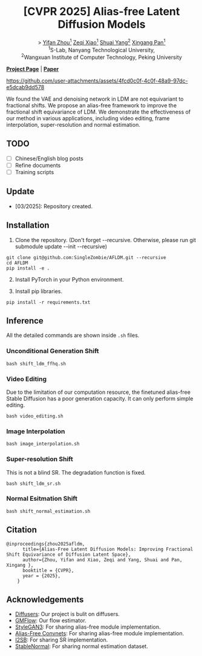 <br>
<p align="center">
<h1 align="center"><strong>[CVPR 2025] Alias-free Latent Diffusion Models </strong></h1>
  <p align="center"><span>></a></span>
            <a href="https://zhouyifan.net/about/"> Yifan Zhou<sup>1</sup></a>
              <a href="https://github.com/xizaoqu">Zeqi Xiao<sup>1</sup></a	>
              <a href="https://williamyang1991.github.io/">Shuai Yang<sup>2</sup></a>
              <a href="https://xingangpan.github.io/">Xingang Pan<sup>1</sup></a>    <br>
    <sup>1</sup>S-Lab, Nanyang Technological University, <br> <sup>2</sup>Wangxuan Institute of Computer Technology, Peking University<br> 
    </p>
</p>

[**Project Page**](http://zhouyifan.net/AF-LDM-Page/) | [**Paper**](https://arxiv.org/abs/) 

https://github.com/user-attachments/assets/4fcd0c0f-4c0f-48a9-97dc-e5dcab9dd578

We found the VAE and denoising network in LDM are not equivariant to fractional shifts. We propose an alias-free framework to improve the fractional shift equivariance of LDM. We demonstrate the effectiveness of our method in various applications, including video editing, frame interpolation, super-resolution and normal estimation. 

## TODO

- [ ] Chinese/English blog posts
- [ ] Refine documents
- [ ] Training scripts

## Update

* \[03/2025\]: Repository created.

## Installation

1. Clone the repository. (Don't forget --recursive. Otherwise, please run git submodule update --init --recursive)

```shell
git clone git@github.com:SingleZombie/AFLDM.git --recursive
cd AFLDM
pip install -e .
```

2. Install PyTorch in your Python environment.

3. Install pip libraries.

```shell
pip install -r requirements.txt
```

## Inference

All the detailed commands are shown inside `.sh` files. 

### Unconditional Generation Shift

```shell
bash shift_ldm_ffhq.sh
```

### Video Editing

Due to the limitation of our computation resource, the finetuned alias-free Stable Diffusion has a poor generation capacity. It can only perform simple editing.

```shell
bash video_editing.sh
```

### Image Interpolation

```shell
bash image_interpolation.sh
```

### Super-resolution Shift

This is not a blind SR. The degradation function is fixed.

```shell
bash shift_ldm_sr.sh
```

### Normal Esitmation Shift

```shell
bash shift_normal_estimation.sh
```

## Citation

```
@inproceedings{zhou2025afldm,
      title={Alias-Free Latent Diffusion Models: Improving Fractional Shift Equivariance of Diffusion Latent Space},
      author={Zhou, Yifan and Xiao, Zeqi and Yang, Shuai and Pan, Xingang },
      booktitle = {CVPR},
      year = {2025},
    }
```

## Acknowledgements

* [Diffusers](https://github.com/huggingface/diffusers): Our project is bulit on diffusers.
* [GMFlow](https://github.com/haofeixu/gmflow): Our flow estimator.
* [StyleGAN3](https://github.com/NVlabs/stylegan3): For sharing alias-free module implementation. 
* [Alias-Free Convnets](https://github.com/hmichaeli/alias_free_convnets): For sharing alias-free module implementation. 
* [I2SB](https://github.com/NVlabs/I2SB): For sharing SR implementation.
* [StableNormal](https://github.com/Stable-X/StableNormal): For sharing normal estimation dataset.